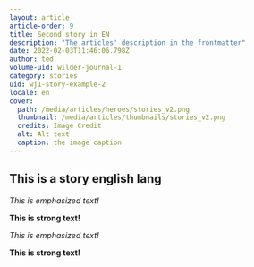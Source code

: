 ```yaml
---
layout: article
article-order: 9
title: Second story in EN
description: "The articles' description in the frontmatter"
date: 2022-02-03T11:46:06.798Z
author: ted
volume-uid: wilder-journal-1
category: stories
uid: wj1-story-example-2
locale: en
cover: 
  path: /media/articles/heroes/stories_v2.png
  thumbnail: /media/articles/thumbnails/stories_v2.png
  credits: Image Credit
  alt: Alt text
  caption: the image caption
---
```


## This is a story english lang

_This is emphasized text!_

__This is strong text!__

*This is emphasized text!*

**This is strong text!**
